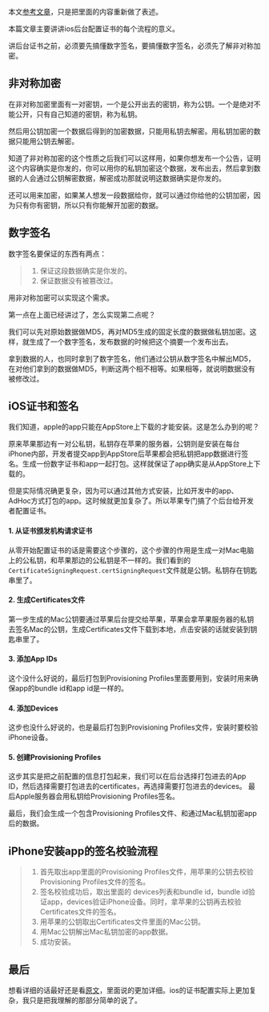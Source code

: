 本文[参考文章](http://blog.cnbang.net/tech/3386/)，只是把里面的内容重新做了表述。

本篇文章主要讲讲ios后台配置证书的每个流程的意义。

讲后台证书之前，必须要先搞懂数字签名，要搞懂数字签名，必须先了解非对称加密。

## 非对称加密
在非对称加密里面有一对密钥，一个是公开出去的密钥，称为公钥。一个是绝对不能公开，只有自己知道的密钥，称为私钥。

然后用公钥加密一个数据后得到的加密数据，只能用私钥去解密。用私钥加密的数据只能用公钥去解密。

知道了非对称加密的这个性质之后我们可以这样用，如果你想发布一个公告，证明这个内容确实是你发的，你可以用你的私钥加密这个数据，发布出去，然后拿到数据的人会通过公钥解密数据，解密成功那就说明这数据确实是你发的。

还可以用来加密，如果某人想发一段数据给你，就可以通过你给他的公钥加密，因为只有你有密钥，所以只有你能解开加密的数据。

## 数字签名
数字签名要保证的东西有两点：

> 1. 保证这段数据确实是你发的。
> 2. 保证数据没有被篡改过。

用非对称加密可以实现这个需求。

第一点在上面已经讲过了，怎么实现第二点呢？

我们可以先对原始数据做MD5，再对MD5生成的固定长度的数据做私钥加密。这样，就生成了一个数字签名，发布数据的时候把这个摘要一个发布出去。

拿到数据的人，也同时拿到了数字签名，他们通过公钥从数字签名中解出MD5，在对他们拿到的数据做MD5，判断这两个相不相等。如果相等，就说明数据没有被修改过。

## iOS证书和签名
我们知道，apple的app只能在AppStore上下载的才能安装。这是怎么办到的呢？

原来苹果那边有一对公私钥，私钥存在苹果的服务器，公钥则是安装在每台iPhone内部，开发者提交app到AppStore后苹果都会把私钥把app数据进行签名。生成一份数字证书和app一起打包。这样就保证了app确实是从AppStore上下载的。

但是实际情况确更复杂，因为可以通过其他方式安装，比如开发中的app、AdHoc方式打包的app。这时候就更加复杂了。所以苹果专门搞了个后台给开发者配置证书。

#### 1. 从证书颁发机构请求证书

从零开始配置证书的话是需要这个步骤的，这个步骤的作用是生成一对Mac电脑上的公私钥，和苹果那边的公私钥是不一样的。我们看到的`CertificateSigningRequest.certSigningRequest`文件就是公钥。私钥存在钥匙串里了。

#### 2. 生成Certificates文件

第一步生成的Mac公钥要通过苹果后台提交给苹果，苹果会拿苹果服务器的私钥去签名Mac的公钥，生成Certificates文件下载到本地，点击安装的话就安装到钥匙串里了。


#### 3. 添加App IDs
这个没什么好说的，最后打包到Provisioning Profiles里面要用到，安装时用来确保app的bundle id和app id是一样的。

#### 4. 添加Devices

这步也没什么好说的，也是最后打包到Provisioning Profiles文件，安装时要校验iPhone设备。

#### 5. 创建Provisioning Profiles

这步其实是把之前配置的信息打包起来，我们可以在后台选择打包进去的App ID，然后选择需要打包进去的certificates，再选择需要打包进去的devices。
最后Apple服务器会用私钥给Provisioning Profiles签名。

最后，我们会生成一个包含Provisioning Profiles文件、和通过Mac私钥加密app后的数据。

## iPhone安装app的签名校验流程
> 1. 首先取出app里面的Provisioning Profiles文件，用苹果的公钥去校验Provisioning Profiles文件的签名。
> 2. 签名校验成功后，取出里面的 devices列表和bundle id，bundle id验证app，devices验证iPhone设备。同时，拿苹果的公钥再去校验Certificates文件的签名。
> 3. 用苹果的公钥取出Certificates文件里面的Mac公钥。
> 4. 用Mac公钥解出Mac私钥加密的app数据。
> 5. 成功安装。


## 最后

想看详细的话最好还是看[原文](http://blog.cnbang.net/tech/3386/)，里面说的更加详细。ios的证书配置实际上更加复杂，我只是把我理解的那部分简单的说了。